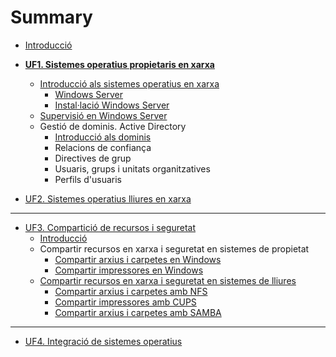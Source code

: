 # Summary

* [Introducció](README.md)

* **[UF1. Sistemes operatius propietaris en xarxa](UF1/UF1.md)**
  * [Introducció als sistemes operatius en xarxa](UF1/uf1-introduccio.md)
    * [Windows Server](UF1/uf1-windowsserver.md)
    * [Instal·lació Windows Server](UF1/uf1-instalacio-windowsserver.md)
  * [Supervisió en Windows Server](UF1/uf1-supervisio.md)
  * Gestió de dominis. Active Directory
    * [Introducció als dominis](UF1/uf1-introduccio-dominis.md)
    * Relacions de confiança
    * Directives de grup
    * Usuaris, grups i unitats organitzatives
    * Perfils d'usuaris

* [UF2. Sistemes operatius lliures en xarxa](UF2/UF2.md)

---

* [UF3. Compartició de recursos i seguretat](UF3/UF3.md)
  * [Introducció](UF3/uf3-introduccio.md)
  * Compartir recursos en xarxa i seguretat en sistemes de propietat
    * [Compartir arxius i carpetes en Windows](UF3/uf3-compartir-arxius-windows.md)
    * [Compartir impressores en Windows](UF3/uf3-compartir-impressores-windows.md)
  * [Compartir recursos en xarxa i seguretat en sistemes de lliures](UF3/compartir-recursos-linux.md)
    * [Compartir arxius i carpetes amb NFS](UF3/uf3-compartir-arxius-nfs.md)
    * [Compartir impressores amb CUPS](UF3/uf3-compartir-impressores-cups.md)
    * [Compartir arxius i carpetes amb SAMBA](UF3/uf3-compartir-arxius-samba.md)

---

* [UF4. Integració de sistemes operatius](UF4/UF4.md)

